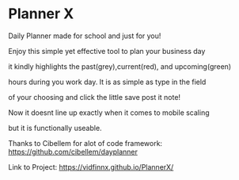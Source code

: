 # Planner X
Daily Planner made for school and just for you!

Enjoy this simple yet effective tool to plan your business day

it kindly highlights the past(grey),current(red), and upcoming(green)

hours during you work day. It is as simple as type in the field

of your choosing and click the little save post it note!

Now it doesnt line up exactly when it comes to mobile scaling

but it is functionally useable.


Thanks to Cibellem for alot of code framework: https://github.com/cibellem/dayplanner

Link to Project: https://vidfinnx.github.io/PlannerX/




